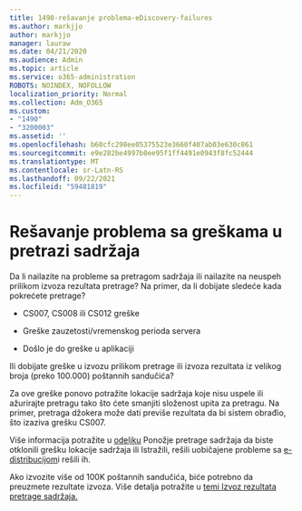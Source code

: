 ```yaml
---
title: 1490-rešavanje problema-eDiscovery-failures
ms.author: markjjo
author: markjjo
manager: lauraw
ms.date: 04/21/2020
ms.audience: Admin
ms.topic: article
ms.service: o365-administration
ROBOTS: NOINDEX, NOFOLLOW
localization_priority: Normal
ms.collection: Adm_O365
ms.custom:
- "1490"
- "3200003"
ms.assetid: ''
ms.openlocfilehash: b60cfc298ee05375523e3660f407ab03e630c861
ms.sourcegitcommit: e9e282be4997b0ee95f1ff4491e0943f8fc52444
ms.translationtype: MT
ms.contentlocale: sr-Latn-RS
ms.lasthandoff: 09/22/2021
ms.locfileid: "59481819"
---
```

# <a name="troubleshoot-content-search-errors"></a>Rešavanje problema sa greškama u pretrazi sadržaja

Da li nailazite na probleme sa pretragom sadržaja ili nailazite na neuspeh prilikom izvoza rezultata pretrage?
Na primer, da li dobijate sledeće kada pokrećete pretrage?

- CS007, CS008 ili CS012 greške

- Greške zauzetosti/vremenskog perioda servera

- Došlo je do greške u aplikaciji

Ili dobijate greške u izvozu prilikom pretrage ili izvoza rezultata iz velikog broja (preko 100.000) poštannih sandučića?

Za ove greške ponovo potražite lokacije sadržaja koje nisu uspele ili ažurirajte pretragu tako što ćete smanjiti složenost upita za pretragu. Na primer, pretraga džokera može dati previše rezultata da bi sistem obrađio, što izaziva grešku CS007.   

Više informacija potražite u [odeljku](https://docs.microsoft.com/microsoft-365/compliance/retry-failed-content-search) Ponožje pretrage sadržaja da biste otklonili grešku lokacije sadržaja ili Istražili, rešili uobičajene probleme sa [e-distribucijom](https://docs.microsoft.com/microsoft-365/compliance/ediscovery-troubleshooting-common-issues)i rešili ih.

Ako izvozite više od 100K poštannih sandučića, biće potrebno da preuzmete rezultate izvoza. Više detalja potražite u [temi Izvoz rezultata pretrage sadržaja.](https://docs.microsoft.com/microsoft-365/compliance/export-search-results)
